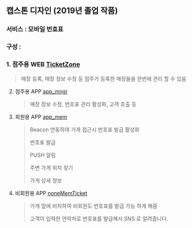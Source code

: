 ## 캡스톤 디자인 (2019년 졸업 작품)

### 서비스 : 모바일 번효표

### 구성 : 

### 1. 점주용 WEB [TicketZone](https://github.com/jeonmingyun/comma/tree/master/TicketZone)

   > 매장 등록, 매장 정보 수정 등 점주가 등록한 매장들을 한번에 관리 할 수 있음

2. 점주용 APP [app_mngr](https://github.com/jeonmingyun/comma/tree/master/app_mngr)

   > 매장 정보 수정, 번호표 관리 활성화, 고객 호출 등

3. 회원용 APP [app_mem](https://github.com/jeonmingyun/comma/tree/master/app_mem)

   > Beacon 연동하여 가게 접근시 번호표 발급 활성화
   >
   > 번호표 발급
   >
   > PUSH 알림
   >
   > 주변 가게 위치 찾기
   >
   > 가게 상세 정보

4. 비회원용 APP [noneMemTicket](https://github.com/jeonmingyun/comma/tree/master/noneMemTicket)

   > 가게 앞에 비치하여 비회원도 번호표를 발급 가능 하게 해줌
   >
   > 고객이 입력한 연락처로 번호표를 발급해서 SNS 로 알려줍니다.
